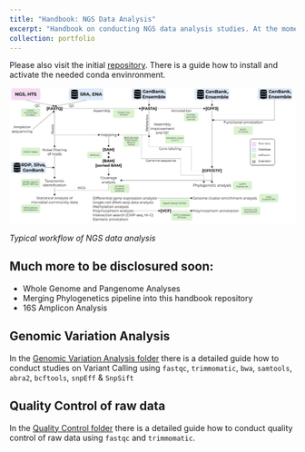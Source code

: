 ```yaml
---
title: "Handbook: NGS Data Analysis"
excerpt: "Handbook on conducting NGS data analysis studies. At the moment there are detailed manuals on Quality Control and Variant Calling. Much more to be disclosured soon!<br/><img src='/images/NGS workflow.png' width='500px'>"
collection: portfolio
---
```


Please also visit the initial [repository](https://github.com/iliapopov17/NGS-Data-Analysis-Manual). There is a guide how to install and activate the needed conda envinronment.

<img src='/images/NGS workflow.png'>

_Typical workflow of NGS data analysis_

## Much more to be disclosured soon:
- Whole Genome and Pangenome Analyses
- Merging Phylogenetics pipeline into this handbook repository
- 16S Amplicon Analysis

## Genomic Variation Analysis

In the [Genomic Variation Analysis folder](https://github.com/iliapopov17/NGS-Data-Analysis-Manual/tree/main/02_Genomic_Variation_Analysis) there is a detailed guide how to conduct studies on Variant Calling using `fastqc`, `trimmomatic`, `bwa`, `samtools`, `abra2`, `bcftools`, `snpEff` & `SnpSift`

## Quality Control of raw data

In the [Quality Control folder](https://github.com/iliapopov17/NGS-Data-Analysis-Manual/tree/main/01_Quality_Control) there is a detailed guide how to conduct quality control of raw data using `fastqc` and `trimmomatic`.
